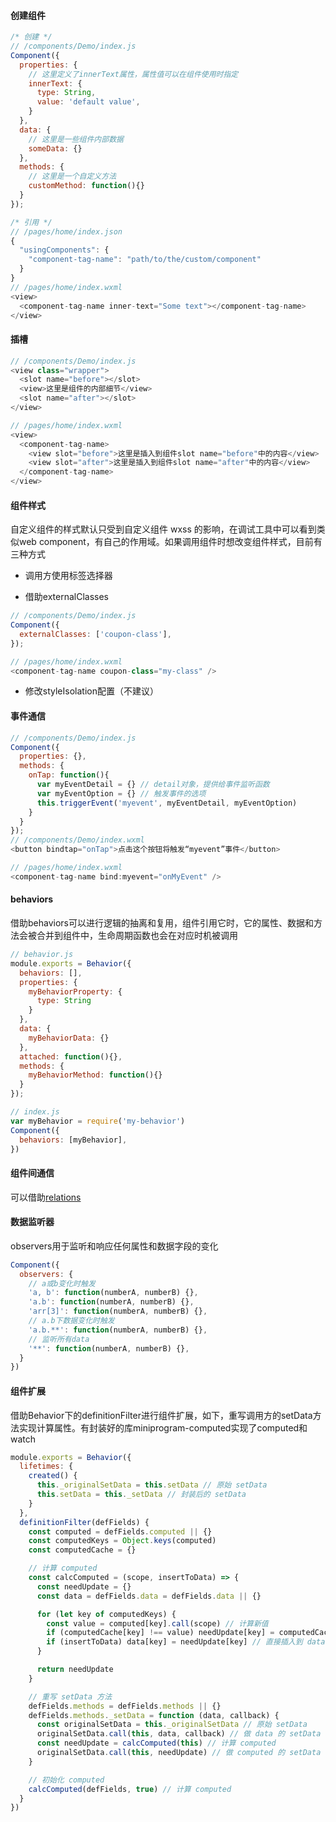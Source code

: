#### 创建组件

```js
/* 创建 */
// /components/Demo/index.js
Component({
  properties: {
    // 这里定义了innerText属性，属性值可以在组件使用时指定
    innerText: {
      type: String,
      value: 'default value',
    }
  },
  data: {
    // 这里是一些组件内部数据
    someData: {}
  },
  methods: {
    // 这里是一个自定义方法
    customMethod: function(){}
  }
});

/* 引用 */
// /pages/home/index.json
{
  "usingComponents": {
    "component-tag-name": "path/to/the/custom/component"
  }
}
// /pages/home/index.wxml
<view>
  <component-tag-name inner-text="Some text"></component-tag-name>
</view>
```

#### 插槽

```js
// /components/Demo/index.js
<view class="wrapper">
  <slot name="before"></slot>
  <view>这里是组件的内部细节</view>
  <slot name="after"></slot>
</view>

// /pages/home/index.wxml
<view>
  <component-tag-name>
    <view slot="before">这里是插入到组件slot name="before"中的内容</view>
    <view slot="after">这里是插入到组件slot name="after"中的内容</view>
  </component-tag-name>
</view>
```

#### 组件样式

自定义组件的样式默认只受到自定义组件 wxss 的影响，在调试工具中可以看到类似web component，有自己的作用域。如果调用组件时想改变组件样式，目前有三种方式

- 调用方使用标签选择器

- 借助externalClasses

```js
// /components/Demo/index.js
Component({
  externalClasses: ['coupon-class'],
});

// /pages/home/index.wxml
<component-tag-name coupon-class="my-class" />
```

- 修改styleIsolation配置（不建议）

#### 事件通信

```js
// /components/Demo/index.js
Component({
  properties: {},
  methods: {
    onTap: function(){
      var myEventDetail = {} // detail对象，提供给事件监听函数
      var myEventOption = {} // 触发事件的选项
      this.triggerEvent('myevent', myEventDetail, myEventOption)
    }
  }
});
// /components/Demo/index.wxml
<button bindtap="onTap">点击这个按钮将触发“myevent”事件</button>

// /pages/home/index.wxml
<component-tag-name bind:myevent="onMyEvent" />
```

#### behaviors

借助behaviors可以进行逻辑的抽离和复用，组件引用它时，它的属性、数据和方法会被合并到组件中，生命周期函数也会在对应时机被调用

```js
// behavior.js
module.exports = Behavior({
  behaviors: [],
  properties: {
    myBehaviorProperty: {
      type: String
    }
  },
  data: {
    myBehaviorData: {}
  },
  attached: function(){},
  methods: {
    myBehaviorMethod: function(){}
  }
});

// index.js
var myBehavior = require('my-behavior')
Component({
  behaviors: [myBehavior],
})
```

#### 组件间通信

可以借助[relations](https://developers.weixin.qq.com/miniprogram/dev/framework/custom-component/relations.html)

#### 数据监听器

observers用于监听和响应任何属性和数据字段的变化

```js
Component({
  observers: {
    // a或b变化时触发
    'a, b': function(numberA, numberB) {},
    'a.b': function(numberA, numberB) {},
    'arr[3]': function(numberA, numberB) {},
    // a.b下数据变化时触发
    'a.b.**': function(numberA, numberB) {},
    // 监听所有data
    '**': function(numberA, numberB) {},
  }
})
```

#### 组件扩展

借助Behavior下的definitionFilter进行组件扩展，如下，重写调用方的setData方法实现计算属性。有封装好的库miniprogram-computed实现了computed和watch

```js
module.exports = Behavior({
  lifetimes: {
    created() {
      this._originalSetData = this.setData // 原始 setData
      this.setData = this._setData // 封装后的 setData
    }
  },
  definitionFilter(defFields) {
    const computed = defFields.computed || {}
    const computedKeys = Object.keys(computed)
    const computedCache = {}

    // 计算 computed
    const calcComputed = (scope, insertToData) => {
      const needUpdate = {}
      const data = defFields.data = defFields.data || {}

      for (let key of computedKeys) {
        const value = computed[key].call(scope) // 计算新值
        if (computedCache[key] !== value) needUpdate[key] = computedCache[key] = value
        if (insertToData) data[key] = needUpdate[key] // 直接插入到 data 中，初始化时才需要的操作
      }

      return needUpdate
    }

    // 重写 setData 方法
    defFields.methods = defFields.methods || {}
    defFields.methods._setData = function (data, callback) {
      const originalSetData = this._originalSetData // 原始 setData
      originalSetData.call(this, data, callback) // 做 data 的 setData
      const needUpdate = calcComputed(this) // 计算 computed
      originalSetData.call(this, needUpdate) // 做 computed 的 setData
    }

    // 初始化 computed
    calcComputed(defFields, true) // 计算 computed
  }
})
```